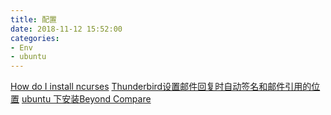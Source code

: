 ```yaml
---
title: 配置
date: 2018-11-12 15:52:00
categories:
- Env
- ubuntu
---
```


[How do I install ncurses](https://askubuntu.com/questions/270381/how-do-i-install-ncurses-header-files)
[Thunderbird设置邮件回复时自动签名和邮件引用的位置](https://blog.csdn.net/pandakong/article/details/8499497)
[ubuntu 下安装Beyond Compare](https://blog.csdn.net/xrh003/article/details/78698853)
